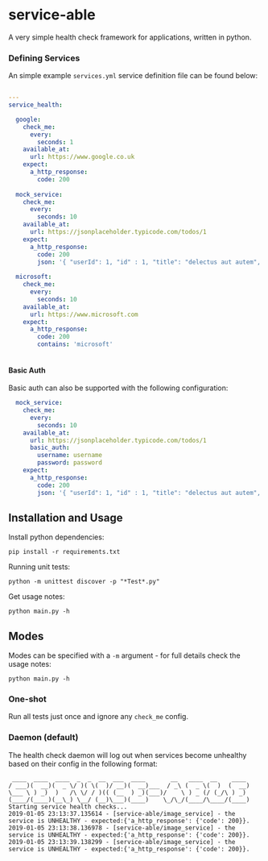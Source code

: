 # service-able

A very simple health check framework for applications, written in python.

### Defining Services

An simple example `services.yml` service definition file can be found below:

```yaml

---
service_health:

  google:
    check_me:
      every:
        seconds: 1
    available_at:
      url: https://www.google.co.uk
    expect:
      a_http_response:
        code: 200
        
  mock_service:
    check_me:
      every:
        seconds: 10
    available_at:
      url: https://jsonplaceholder.typicode.com/todos/1
    expect:
      a_http_response:
        code: 200
        json: '{ "userId": 1, "id" : 1, "title": "delectus aut autem", "completed": false }'
        
  microsoft:
    check_me:
      every:
        seconds: 10
    available_at:
      url: https://www.microsoft.com
    expect:
      a_http_response:
        code: 200
        contains: 'microsoft'
        

```

#### Basic Auth

Basic auth can also be supported with the following configuration:

```yaml
  mock_service:
    check_me:
      every:
        seconds: 10
    available_at:
      url: https://jsonplaceholder.typicode.com/todos/1
      basic_auth:
        username: username
        password: password
    expect:
      a_http_response:
        code: 200
        json: '{ "userId": 1, "id" : 1, "title": "delectus aut autem", "completed": false }'

```


## Installation and Usage

Install python dependencies:
```
pip install -r requirements.txt
```

Running unit tests:
```
python -m unittest discover -p "*Test*.py"
```

Get usage notes:
```
python main.py -h
```

## Modes

Modes can be specified with a `-m` argument - for full details check the usage notes:

```
python main.py -h
```

### One-shot

Run all tests just once and ignore any `check_me` config.

### Daemon (default)

The health check daemon will log out when services become unhealthy based on their config in the following format:

```
 ____  ____  ____  _  _  __  ___  ____       __   ____  __    ____
/ ___)(  __)(  _ \/ )( \(  )/ __)(  __)___  / _\ (  _ \(  )  (  __)
\___ \ ) _)  )   /\ \/ / )(( (__  ) _)(___)/    \ ) _ (/ (_/\ ) _)
(____/(____)(__\_) \__/ (__)\___)(____)    \_/\_/(____/\____/(____)
Starting service health checks...
2019-01-05 23:13:37.135614 - [service-able/image_service] - the service is UNHEALTHY - expected:{'a_http_response': {'code': 200}}.
2019-01-05 23:13:38.136978 - [service-able/image_service] - the service is UNHEALTHY - expected:{'a_http_response': {'code': 200}}.
2019-01-05 23:13:39.138299 - [service-able/image_service] - the service is UNHEALTHY - expected:{'a_http_response': {'code': 200}}.
```
